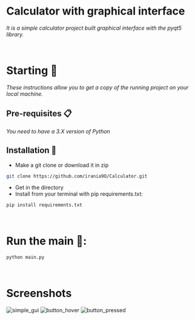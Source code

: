 # Calculator with graphical interface

_It is a simple calculator project built graphical interface with the pyqt5 library._

<br>

# Starting 🚀

_These instructions allow you to get a copy of the running project on your local machine._

## Pre-requisites 📋
_You need to have a 3.X version of Python_

## Installation 🔧

- Make a git clone or download it in zip
```bash
git clone https://github.com/irania9O/Calculator.git
```
- Get in the directory
- Install from your terminal with pip requirements.txt:

```bash
pip install requirements.txt
```
<br>

# Run the main 🧮:

```bash
python main.py
```
<br>

# Screenshots
![simple_gui](./screenshots/simple_gui.png)
![button_hover](./screenshots/button_hover.png)
![button_pressed](./screenshots/button_pressed.png)